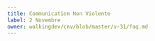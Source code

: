```yaml
---
title: Communication Non Violente
label: 2 Novembre
owner: walkingdev/cnv/blob/master/v-31/faq.md
---
```

